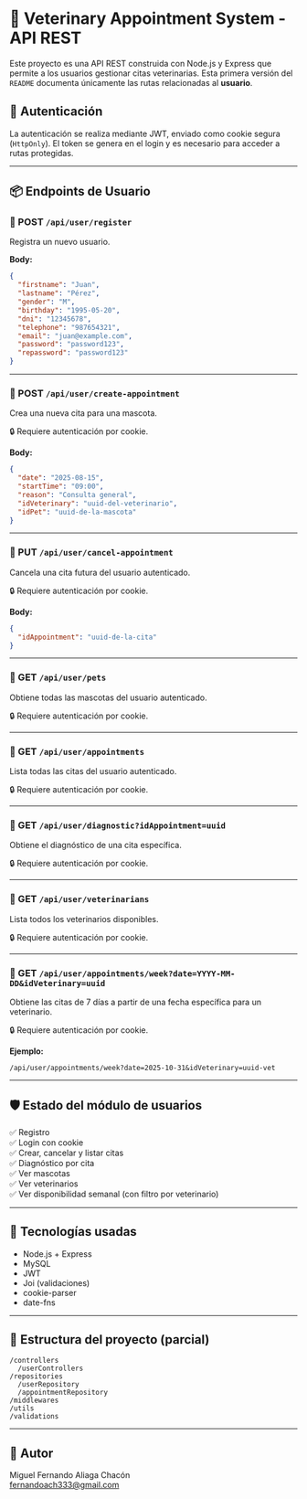 
# 🐾 Veterinary Appointment System - API REST

Este proyecto es una API REST construida con Node.js y Express que permite a los usuarios gestionar citas veterinarias. Esta primera versión del `README` documenta únicamente las rutas relacionadas al **usuario**.

## 🔐 Autenticación
La autenticación se realiza mediante JWT, enviado como cookie segura (`HttpOnly`). El token se genera en el login y es necesario para acceder a rutas protegidas.

---

## 📦 Endpoints de Usuario

### 📌 POST `/api/user/register`
Registra un nuevo usuario.

**Body:**
```json
{
  "firstname": "Juan",
  "lastname": "Pérez",
  "gender": "M",
  "birthday": "1995-05-20",
  "dni": "12345678",
  "telephone": "987654321",
  "email": "juan@example.com",
  "password": "password123",
  "repassword": "password123"
}
```

---

### 📌 POST `/api/user/create-appointment`
Crea una nueva cita para una mascota.

🔒 Requiere autenticación por cookie.

**Body:**
```json
{
  "date": "2025-08-15",
  "startTime": "09:00",
  "reason": "Consulta general",
  "idVeterinary": "uuid-del-veterinario",
  "idPet": "uuid-de-la-mascota"
}
```

---

### 📌 PUT `/api/user/cancel-appointment`
Cancela una cita futura del usuario autenticado.

🔒 Requiere autenticación por cookie.

**Body:**
```json
{
  "idAppointment": "uuid-de-la-cita"
}
```

---

### 📌 GET `/api/user/pets`
Obtiene todas las mascotas del usuario autenticado.

🔒 Requiere autenticación por cookie.

---

### 📌 GET `/api/user/appointments`
Lista todas las citas del usuario autenticado.

🔒 Requiere autenticación por cookie.

---

### 📌 GET `/api/user/diagnostic?idAppointment=uuid`
Obtiene el diagnóstico de una cita específica.

🔒 Requiere autenticación por cookie.

---

### 📌 GET `/api/user/veterinarians`
Lista todos los veterinarios disponibles.

🔒 Requiere autenticación por cookie.

---

### 📌 GET `/api/user/appointments/week?date=YYYY-MM-DD&idVeterinary=uuid`
Obtiene las citas de 7 días a partir de una fecha específica para un veterinario.

🔒 Requiere autenticación por cookie.

**Ejemplo:**
```
/api/user/appointments/week?date=2025-10-31&idVeterinary=uuid-vet
```

---

## 🛡️ Estado del módulo de usuarios

✅ Registro  
✅ Login con cookie  
✅ Crear, cancelar y listar citas  
✅ Diagnóstico por cita  
✅ Ver mascotas  
✅ Ver veterinarios  
✅ Ver disponibilidad semanal (con filtro por veterinario)

---

## 🚀 Tecnologías usadas
- Node.js + Express
- MySQL
- JWT
- Joi (validaciones)
- cookie-parser
- date-fns

---

## 📂 Estructura del proyecto (parcial)
```
/controllers
  /userControllers
/repositories
  /userRepository
  /appointmentRepository
/middlewares
/utils
/validations
```

---

## 🧪 Autor
Miguel Fernando Aliaga Chacón  
fernandoach333@gmail.com
